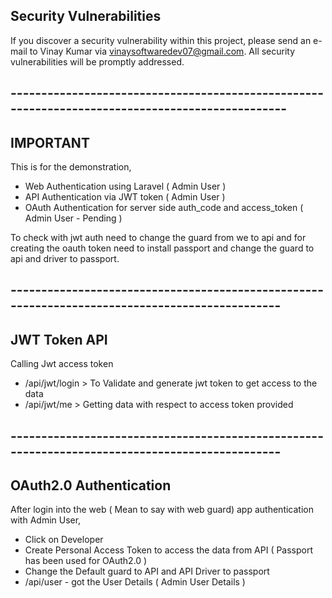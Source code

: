 ## Security Vulnerabilities

If you discover a security vulnerability within this project, please send an e-mail to Vinay Kumar via vinaysoftwaredev07@gmail.com. All security vulnerabilities will be promptly addressed.

## ------------------------------------------------------------------------------------------------

## IMPORTANT

This is for the demonstration,

 - Web Authentication using Laravel ( Admin User )
 - API Authentication via JWT token ( Admin User )
 - OAuth Authentication for server side auth_code and access_token ( Admin User - Pending )


To check with jwt auth need to change the guard from we to api and for creating the oauth token need to install passport and change the guard to api and driver to passport.


## -----------------------------------------------------------------------------------------------


## JWT Token API

Calling Jwt access token

 - /api/jwt/login > To Validate and generate jwt token to get access to the data
 - /api/jwt/me > Getting data with respect to access token provided



## -----------------------------------------------------------------------------------------------

## OAuth2.0 Authentication

After login into the web ( Mean to say with web guard) app authentication with Admin User,

 - Click on Developer
 - Create Personal Access Token to access the data from API ( Passport has been used for OAuth2.0 )
 - Change the Default guard to API and API Driver to passport
 - /api/user - got the User Details ( Admin User Details )


